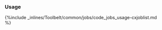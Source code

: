 <!-- post: -->


### Usage



{%include _inlines/Toolbelt/common/jobs/code_jobs_usage-cxjoblist.md %}




